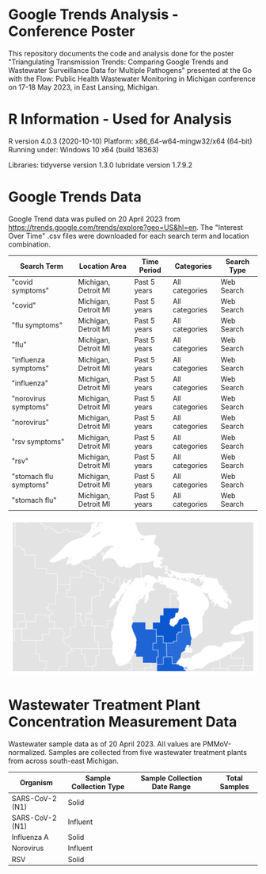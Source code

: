 # Google Trends Analysis - Conference Poster

This repository documents the code and analysis done for the poster "Triangulating Transmission Trends: Comparing Google Trends and Wastewater Surveillance Data for Multiple Pathogens" presented at the Go with the Flow: Public Health Wastewater Monitoring in Michigan conference on 17-18 May 2023, in East Lansing, Michigan.

# R Information - Used for Analysis

R version 4.0.3 (2020-10-10)
Platform: x86_64-w64-mingw32/x64 (64-bit)
Running under: Windows 10 x64 (build 18363)

Libraries:
tidyverse version 1.3.0
lubridate version 1.7.9.2

# Google Trends Data

Google Trend data was pulled on 20 April 2023 from https://trends.google.com/trends/explore?geo=US&hl=en. The "Interest Over Time" .csv files were downloaded for each search term and location combination.

| Search Term | Location Area | Time Period | Categories | Search Type |
| --- | --- | --- | --- | --- |
| "covid symptoms" | Michigan, Detroit MI | Past 5 years | All categories | Web Search |
| "covid" | Michigan, Detroit MI | Past 5 years | All categories | Web Search |
| "flu symptoms" | Michigan, Detroit MI | Past 5 years | All categories | Web Search |
| "flu" | Michigan, Detroit MI | Past 5 years | All categories | Web Search |
| "influenza symptoms" | Michigan, Detroit MI | Past 5 years | All categories | Web Search |
| "influenza" | Michigan, Detroit MI | Past 5 years | All categories | Web Search |
| "norovirus symptoms" | Michigan, Detroit MI | Past 5 years | All categories | Web Search |
| "norovirus" | Michigan, Detroit MI | Past 5 years | All categories | Web Search |
| "rsv symptoms" | Michigan, Detroit MI | Past 5 years | All categories | Web Search |
| "rsv" | Michigan, Detroit MI | Past 5 years | All categories | Web Search |
| "stomach flu symptoms" | Michigan, Detroit MI | Past 5 years | All categories | Web Search |
| "stomach flu" | Michigan, Detroit MI | Past 5 years | All categories | Web Search |

![](/image_files/google_trends_regions.PNG "Google Trends Search Regions")

# Wastewater Treatment Plant Concentration Measurement Data

Wastewater sample data as of 20 April 2023. All values are PMMoV-normalized. Samples are collected from five wastewater treatment plants from across south-east Michigan.

| Organism | Sample Collection Type | Sample Collection Date Range | Total Samples |
| --- | --- | --- | --- |
| SARS-CoV-2 (N1) | Solid |
| SARS-CoV-2 (N1) | Influent |
| Influenza A | Solid |
| Norovirus | Influent |
| RSV | Solid |
